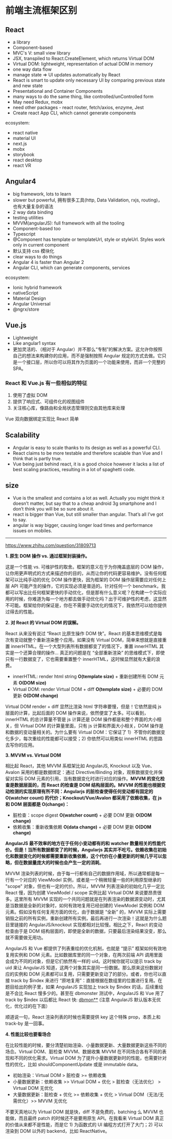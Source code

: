 # 前端主流框架区别

## React

* a library
* Component-based
* MVC's V: small view library
* JSX, transpiled to React.CreateElement, which returns Virtual DOM
* Virtual DOM: lightweight, representation of actual DOM in memory
* one way data flow
* manage state => UI updates automatically by React
* React is smart to update only necessary UI by comparing previous state and new state
* Presentational and Container Components
* many ways to do the same thing, like controlled/unControlled form
* May need Redux, mobx
* need other packages - react router, fetch/axios, enzyme, Jest
* Create react App CLI, which cannot generate components

ecosystem:

* react native
* material UI
* next.js
* mobx
* storybook
* react desktop
* react VR

## Angular4

* big framework, lots to learn
* slower but powerful, 拥有很多工具(http, Data Validation, rxjs, routing)，也有大量复杂的语法
* 2 way data binding
* testing utilities
* MVVM(angularJS): full framework with all the tooling
* Component-based too
* Typescript
* @Component has template or templateUrl, style or styleUrl. Styles work only in current component
* 默认支持 css 模块化
* clear ways to do things
* Angular 4 is faster than Angular 2
* Angular CLI, which can generate components, services

ecosystem:

* Ionic hybrid framework
* nativeScript
* Material Design
* Angular Universal
* @ngrx/store

## Vue.js

* Lightweight
* Like angular1 syntax
* 更加灵活的、（相对于 Angular）并不那么“专制”的解决方案。这允许你按照自己的想法来构建你的应用，而不是强制按照 Angular 规定的方式去做。它只是一个接口层，所以你可以将其作为页面的一个功能来使用，而非一个完整的 SPA。

### React 和 Vue.js 有一些相似的特征

1.  使用了虚拟 DOM
1.  提供了响应式、可组件化的视图组件
1.  关注核心库，像路由和全局状态管理则交由其他库来处理

Vue 双向数据绑定实现比 React 简单

## Scalability

* Angular is easy to scale thanks to its design as well as a powerful CLI.
* React claims to be more testable and therefore scalable than Vue and I think that is partly true.
* Vue being just behind react, it is a good choice however it lacks a list of best scaling practices, resulting in a lot of spaghetti code.

## size

* Vue is the smallest and contains a lot as well. Actually you might think it doesn’t matter, but say that to a cheap android 3g smartphone and I don’t think you will be so sure about it.
* react is bigger than Vue, but still smaller than angular. That’s all I’ve got to say.
* angular is way bigger, causing longer load times and performance issues on mobiles.

---

<https://www.zhihu.com/question/31809713>

**1. 原生 DOM 操作 vs. 通过框架封装操作。**

这是一个性能 vs. 可维护性的取舍。框架的意义在于为你掩盖底层的 DOM 操作，让你用更声明式的方式来描述你的目的，从而让你的代码更容易维护。没有任何框架可以比纯手动的优化 DOM 操作更快，因为框架的 DOM 操作层需要应对任何上层 API 可能产生的操作，它的实现必须是普适的。针对任何一个 benchmark，我都可以写出比任何框架更快的手动优化，但是那有什么意义呢？在构建一个实际应用的时候，你难道为每一个地方都去做手动优化吗？出于可维护性的考虑，这显然不可能。框架给你的保证是，你在不需要手动优化的情况下，我依然可以给你提供过得去的性能。

**2. 对 React 的 Virtual DOM 的误解。**

React 从来没有说过 “React 比原生操作 DOM 快”。React 的基本思维模式是每次有变动就整个重新渲染整个应用。如果没有 Virtual DOM，简单来想就是直接重置 innerHTML。在一个大型列表所有数据都变了的情况下，重置 innerHTML 其实是一个还算合理的操作... 真正的问题是在 “全部重新渲染” 的思维模式下，即使只有一行数据变了，它也需要重置整个 innerHTML，这时候显然就有大量的浪费。

* innerHTML: render html string **O(template size)** + 重新创建所有 DOM 元素 **O(DOM size)**
* Virtual DOM: render Virtual DOM + diff **O(template size)** + 必要的 DOM 更新 **O(DOM change)**

Virtual DOM render + diff 显然比渲染 html 字符串要慢，但是！它依然是纯 js 层面的计算，比起后面的 DOM 操作来说，依然便宜了太多。可以看到，innerHTML 的总计算量不管是 js 计算还是 DOM 操作都是和整个界面的大小相关，但 Virtual DOM 的计算量里面，只有 js 计算和界面大小相关，DOM 操作是和数据的变动量相关的。为什么要有 Virtual DOM：它保证了 1）不管你的数据变化多少，每次重绘的性能都可以接受；2) 你依然可以用类似 innerHTML 的思路去写你的应用。

**3. MVVM vs. Virtual DOM**

相比起 React，其他 MVVM 系框架比如 AngularJS, Knockout 以及 Vue、Avalon 采用的都是数据绑定：通过 Directive/Binding 对象，观察数据变化并保留对实际 DOM 元素的引用，当有数据变化时进行对应的操作。**MVVM 的变化检查是数据层面的，而 React 的检查是 DOM 结构层面的。MVVM 的性能也根据变动检测的实现原理有所不同：Angularjs 的脏检查使得任何变动都有固定的 O(watcher count) 的代价；Knockout/Vue/Avalon 都采用了依赖收集，在 js 和 DOM 层面都是 O(change)：**

* 脏检查：scope digest **O(watcher count)** + 必要 DOM 更新 **O(DOM change)**
* 依赖收集：重新收集依赖 **O(data change)** + 必要 DOM 更新 **O(DOM change)**

**AngularJS 最不效率的地方在于任何小变动都有的和 watcher 数量相关的性能代价。但是！当所有数据都变了的时候，Angularjs 其实并不吃亏。依赖收集在初始化和数据变化的时候都需要重新收集依赖，这个代价在小量更新的时候几乎可以忽略，但在数据量庞大的时候也会产生一定的消耗**。

MVVM 渲染列表的时候，由于每一行都有自己的数据作用域，所以通常都是每一行有一个对应的 ViewModel 实例，或者是一个稍微轻量一些的利用原型继承的 "scope" 对象，但也有一定的代价。所以，MVVM 列表渲染的初始化几乎一定比 React 慢，因为创建 ViewModel / scope 实例比起 Virtual DOM 来说要昂贵很多。这里所有 MVVM 实现的一个共同问题就是在列表渲染的数据源变动时，尤其是当数据是全新的对象时，如何有效地复用已经创建的 ViewModel 实例和 DOM 元素。假如没有任何复用方面的优化，由于数据是 “全新” 的，MVVM 实际上需要销毁之前的所有实例，重新创建所有实例，最后再进行一次渲染！这就是为什么题目里链接的 AngularJS/knockout 实现都相对比较慢。相比之下，React 的变动检查由于是 DOM 结构层面的，即使是全新的数据，只要最后渲染结果没变，那么就不需要做无用功。

AngularJS 和 Vue 都提供了列表重绘的优化机制，也就是 “提示” 框架如何有效地复用实例和 DOM 元素。比如数据库里的同一个对象，在两次前端 API 调用里面会成为不同的对象，但是它们依然有一样的 uid。这时候你就可以提示 track by uid 来让 AngularJS 知道，这两个对象其实是同一份数据。那么原来这份数据对应的实例和 DOM 元素都可以复用，只需要更新变动了的部分。或者，你也可以直接 track by $index 来进行 “原地复用”：直接根据在数组里的位置进行复用。在题目给出的例子里，如果 AngularJS 实现加上 track by $index 的话，后续重绘是不会比 React 慢多少的。甚至在 dbmonster 测试中，AngularJS 和 Vue 用了 track by $index 以后都比 React 快: [dbmon\*\*](https://link.zhihu.com/?target=http%3A//vuejs.github.io/js-repaint-perfs/) (注意 AngularJS 默认版本无优化，优化过的在下面）

顺道说一句，React 渲染列表的时候也需要提供 key 这个特殊 prop，本质上和 track-by 是一回事。

**4. 性能比较也要看场合**

在比较性能的时候，要分清楚初始渲染、小量数据更新、大量数据更新这些不同的场合。Virtual DOM、脏检查 MVVM、数据收集 MVVM 在不同场合各有不同的表现和不同的优化需求。Virtual DOM 为了提升小量数据更新时的性能，也需要针对性的优化，比如 shouldComponentUpdate 或是 immutable data。

* 初始渲染：Virtual DOM > 脏检查 >= 依赖收集
* 小量数据更新：依赖收集 >> Virtual DOM + 优化 > 脏检查（无法优化） > Virtual DOM 无优化
* 大量数据更新：脏检查 + 优化 >= 依赖收集 + 优化 > Virtual DOM（无法/无需优化）>> MVVM 无优化

不要天真地以为 Virtual DOM 就是快，diff 不是免费的，batching 么 MVVM 也能做，而且最终 patch 的时候还不是要用原生 API。在我看来 Virtual DOM 真正的价值从来都不是性能，而是它 1) 为函数式的 UI 编程方式打开了大门；2) 可以渲染到 DOM 以外的 backend，比如 ReactNative。
